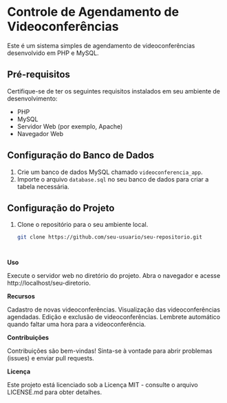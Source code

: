 # Controle de Agendamento de Videoconferências

Este é um sistema simples de agendamento de videoconferências desenvolvido em PHP e MySQL.

## Pré-requisitos

Certifique-se de ter os seguintes requisitos instalados em seu ambiente de desenvolvimento:

- PHP
- MySQL
- Servidor Web (por exemplo, Apache)
- Navegador Web

## Configuração do Banco de Dados

1. Crie um banco de dados MySQL chamado `videoconferencia_app`.
2. Importe o arquivo `database.sql` no seu banco de dados para criar a tabela necessária.

## Configuração do Projeto

1. Clone o repositório para o seu ambiente local.
   ```bash
   git clone https://github.com/seu-usuario/seu-repositorio.git




**Uso**

Execute o servidor web no diretório do projeto.
Abra o navegador e acesse http://localhost/seu-diretorio.

**Recursos**

Cadastro de novas videoconferências.
Visualização das videoconferências agendadas.
Edição e exclusão de videoconferências.
Lembrete automático quando faltar uma hora para a videoconferência.

**Contribuições**

Contribuições são bem-vindas! Sinta-se à vontade para abrir problemas (issues) e enviar pull requests.

**Licença**

Este projeto está licenciado sob a Licença MIT - consulte o arquivo LICENSE.md para obter detalhes.
